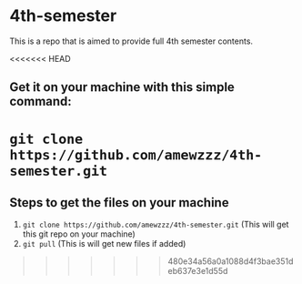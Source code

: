 # 4th-semester
This is a repo that is aimed to provide full 4th semester contents.

<<<<<<< HEAD
## Get it on your machine with this simple command:
`git clone https://github.com/amewzzz/4th-semester.git`
=======
## Steps to get the files on your machine
1. `git clone https://github.com/amewzzz/4th-semester.git` (This will get this git repo on your machine)
2. `git pull` (This is will get new files if added)
>>>>>>> 480e34a56a0a1088d4f3bae351deb637e3e1d55d
